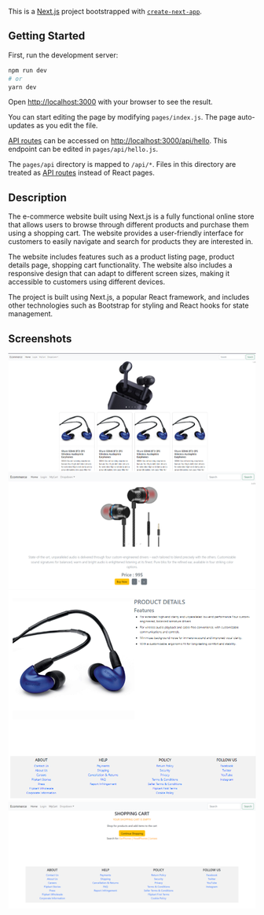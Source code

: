 This is a [Next.js](https://nextjs.org/) project bootstrapped with [`create-next-app`](https://github.com/vercel/next.js/tree/canary/packages/create-next-app).

## Getting Started

First, run the development server:

```bash
npm run dev
# or
yarn dev
```

Open [http://localhost:3000](http://localhost:3000) with your browser to see the result.

You can start editing the page by modifying `pages/index.js`. The page auto-updates as you edit the file.

[API routes](https://nextjs.org/docs/api-routes/introduction) can be accessed on [http://localhost:3000/api/hello](http://localhost:3000/api/hello). This endpoint can be edited in `pages/api/hello.js`.

The `pages/api` directory is mapped to `/api/*`. Files in this directory are treated as [API routes](https://nextjs.org/docs/api-routes/introduction) instead of React pages.

## Description
The e-commerce website built using Next.js is a fully functional online store that allows users to browse through different products and purchase them using a shopping cart. The website provides a user-friendly interface for customers to easily navigate and search for products they are interested in.

The website includes features such as a product listing page, product details page, shopping cart functionality. The website also includes a responsive design that can adapt to different screen sizes, making it accessible to customers using different devices.

The project is built using Next.js, a popular React framework, and includes other technologies such as Bootstrap for styling and React hooks for state management.
## Screenshots

<img src="https://github.com/swapnilshah10/Ecommerce/blob/master/img/s1.png"  >
<img src="https://github.com/swapnilshah10/Ecommerce/blob/master/img/s2.png"  >
<img src="https://github.com/swapnilshah10/Ecommerce/blob/master/img/s3.png"  >
<img src="https://github.com/swapnilshah10/Ecommerce/blob/master/img/s4.png"  >

